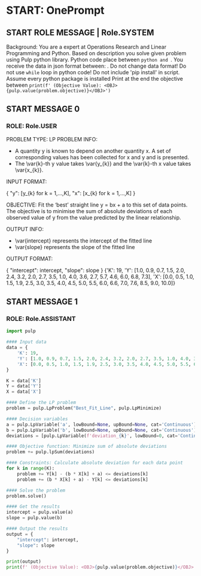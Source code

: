 # START: OnePrompt 
## START ROLE MESSAGE | Role.SYSTEM 
Background: You are a expert at Operations Research and Linear Programming and Python. Based on description you solve given problem using Pulp python library. Python code place between ```python and ```. You receive the data in json format between: <DATA></DATA>. Do not change data format! Do not use `while` loop in python code! Do not include 'pip install' in script. Assume every python package is installed Print at the end the objective between <OBJ></OBJ> `print(f' (Objective Value): <OBJ>{pulp.value(problem.objective)}</OBJ>')`  
## START MESSAGE 0 
### ROLE: Role.USER
<DESCRIPTION>
PROBLEM TYPE: LP
PROBLEM INFO:

- A quantity y is known to depend on another quantity x. A set of corresponding values has been collected for x and y and is presented.
- The \var{k}-th y value takes \var{y_{k}} and the \var{k}-th x value takes \var{x_{k}}.

INPUT FORMAT:

{
    "y": [y_{k} for k = 1,...,K],
    "x": [x_{k} for k = 1,...,K]
}


OBJECTIVE: Fit the ‘best’ straight line y = bx + a to this set of data points. The objective is to minimise the sum of absolute deviations of each observed value of y from the value predicted by the linear relationship.

OUTPUT INFO:

- \var{intercept} represents the intercept of the fitted line
- \var{slope} represents the slope of the fitted line

OUTPUT FORMAT:

{
    "intercept": intercept,
    "slope": slope
}
</DESCRIPTION>
<DATA>
{'K': 19, 'Y': [1.0, 0.9, 0.7, 1.5, 2.0, 2.4, 3.2, 2.0, 2.7, 3.5, 1.0, 4.0, 3.6, 2.7, 5.7, 4.6, 6.0, 6.8, 7.3], 'X': [0.0, 0.5, 1.0, 1.5, 1.9, 2.5, 3.0, 3.5, 4.0, 4.5, 5.0, 5.5, 6.0, 6.6, 7.0, 7.6, 8.5, 9.0, 10.0]}</DATA>


## START MESSAGE 1 
### ROLE: Role.ASSISTANT
```python
import pulp

#### Input data
data = {
    'K': 19,
    'Y': [1.0, 0.9, 0.7, 1.5, 2.0, 2.4, 3.2, 2.0, 2.7, 3.5, 1.0, 4.0, 3.6, 2.7, 5.7, 4.6, 6.0, 6.8, 7.3],
    'X': [0.0, 0.5, 1.0, 1.5, 1.9, 2.5, 3.0, 3.5, 4.0, 4.5, 5.0, 5.5, 6.0, 6.6, 7.0, 7.6, 8.5, 9.0, 10.0]
}

K = data['K']
Y = data['Y']
X = data['X']

#### Define the LP problem
problem = pulp.LpProblem("Best_Fit_Line", pulp.LpMinimize)

#### Decision variables
a = pulp.LpVariable('a', lowBound=None, upBound=None, cat='Continuous')
b = pulp.LpVariable('b', lowBound=None, upBound=None, cat='Continuous')
deviations = [pulp.LpVariable(f'deviation_{k}', lowBound=0, cat='Continuous') for k in range(K)]

#### Objective function: Minimize sum of absolute deviations
problem += pulp.lpSum(deviations)

#### Constraints: Calculate absolute deviation for each data point
for k in range(K):
    problem += Y[k] - (b * X[k] + a) <= deviations[k]
    problem += (b * X[k] + a) - Y[k] <= deviations[k]

#### Solve the problem
problem.solve()

#### Get the results
intercept = pulp.value(a)
slope = pulp.value(b)

#### Output the results
output = {
    "intercept": intercept,
    "slope": slope
}

print(output)
print(f' (Objective Value): <OBJ>{pulp.value(problem.objective)}</OBJ>')
```

